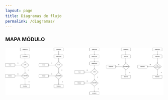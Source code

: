 ```yaml
---
layout: page
title: Diagramas de flujo
permalink: /diagramas/
---
```


### MAPA MÓDULO

![Diagramas de flujo](diagramaflujo.png)





